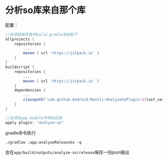 # 分析so库来自那个库

配置：

```groovy
//在项目根目录中build.gradle添加如下
allprojects {
    repositories {
        ...
        maven { url 'https://jitpack.io' }
    }
}
buildscript {
    repositories {
        ...
        maven { url 'https://jitpack.io' }
    }
    dependencies {
        ...
        classpath("com.github.Android-Mainli:AnalyzeSoPlugin:${last_version}")
    }
}

//在项目app module中添加应用
apply plugin: "analyze-so"
```

gradle命令执行

```shell
./gradlew :app:analyzeReleaseSo -q
```

会在`app/build/outputs/analyze-so/release`保存一份json输出
